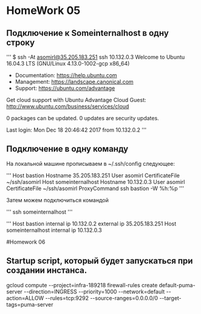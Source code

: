 # HomeWork 05

## Подключение к Someinternalhost в одну строку 

''' $ ssh -At asomirl@35.205.183.251 ssh 10.132.0.3
Welcome to Ubuntu 16.04.3 LTS (GNU/Linux 4.13.0-1002-gcp x86_64)

 * Documentation:  https://help.ubuntu.com
 * Management:     https://landscape.canonical.com
 * Support:        https://ubuntu.com/advantage

  Get cloud support with Ubuntu Advantage Cloud Guest:
    http://www.ubuntu.com/business/services/cloud

0 packages can be updated.
0 updates are security updates.


Last login: Mon Dec 18 20:46:42 2017 from 10.132.0.2
'''

## Подключение в одну команду 

На локальной машине прописываем в ~/.ssh/config следующее: 

''' Host bastion
 Hostname 35.205.183.251
 User asomirl
 CertificateFile ~/ssh/asomirl
Host someinternalhost
 Hostname 10.132.0.3
 User asomirl
 CertificateFile ~/ssh/asomirl
ProxyCommand ssh bastion -W %h:%p
'''

Затем можем подключиться командой 

 ''' ssh someinternalhost '''


''' Host bastion internal ip 10.132.0.2 external ip 35.205.183.251 
Host someinternalhost	internal ip 10.132.0.3

#Homework 06
## Startup script, который будет запускаться при создании инстанса.

gcloud compute --project=infra-189218 firewall-rules create default-puma-server --direction=INGRESS --priority=1000 --network=default --action=ALLOW --rules=tcp:9292 --source-ranges=0.0.0.0/0 --target-tags=puma-server
